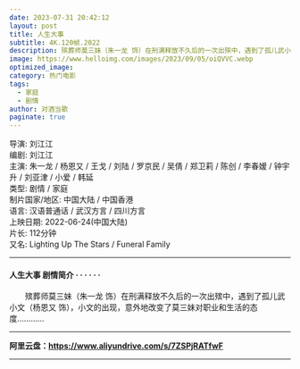 ```yaml
---
date: 2023-07-31 20:42:12
layout: post
title: 人生大事
subtitle: 4K.120帧.2022
description: 殡葬师莫三妹（朱一龙 饰）在刑满释放不久后的一次出殡中，遇到了孤儿武小文（杨恩又 饰），小文的出现，意外地改变了莫三妹对职业和生活的态度......
image: https://www.helloimg.com/images/2023/09/05/oiQVVC.webp
optimized_image: 
category: 热门电影
tags:
  - 家庭
  - 剧情
author: 对酒当歌
paginate: true
---
```


导演: 刘江江  
编剧: 刘江江  
主演: 朱一龙 / 杨恩又 / 王戈 / 刘陆 / 罗京民 / 吴倩 / 郑卫莉 / 陈创 / 李春嫒 / 钟宇升 / 刘亚津 / 小爱 / 韩延  
类型: 剧情 / 家庭  
制片国家/地区: 中国大陆 / 中国香港  
语言: 汉语普通话 / 武汉方言 / 四川方言  
上映日期: 2022-06-24(中国大陆)  
片长: 112分钟  
又名: Lighting Up The Stars / Funeral Family  

---

#### 人生大事 剧情简介 · · · · · ·

　　殡葬师莫三妹（朱一龙 饰）在刑满释放不久后的一次出殡中，遇到了孤儿武小文（杨恩又 饰），小文的出现，意外地改变了莫三妹对职业和生活的态度…………

---

**阿里云盘：<https://www.aliyundrive.com/s/7ZSPjRATfwF>**

---
